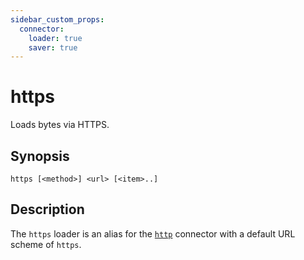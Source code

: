 ```yaml
---
sidebar_custom_props:
  connector:
    loader: true
    saver: true
---
```


# https

Loads bytes via HTTPS.

## Synopsis

```
https [<method>] <url> [<item>..]
```

## Description

The `https` loader is an alias for the [`http`](http.md) connector with a
default URL scheme of `https`.
